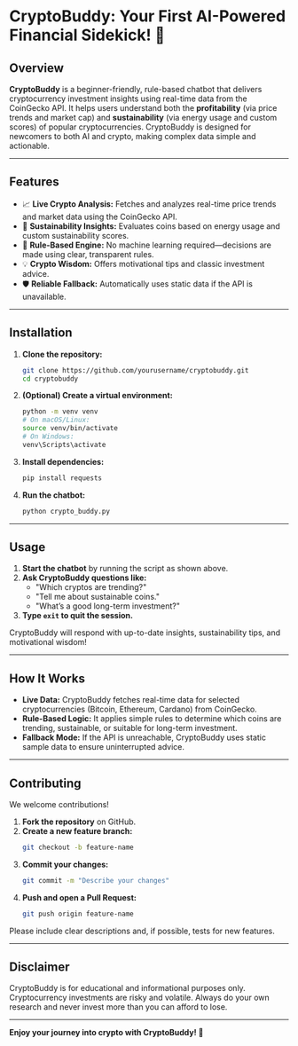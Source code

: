 # CryptoBuddy: Your First AI-Powered Financial Sidekick! 🌟

## Overview

**CryptoBuddy** is a beginner-friendly, rule-based chatbot that delivers cryptocurrency investment insights using real-time data from the CoinGecko API. It helps users understand both the **profitability** (via price trends and market cap) and **sustainability** (via energy usage and custom scores) of popular cryptocurrencies. CryptoBuddy is designed for newcomers to both AI and crypto, making complex data simple and actionable.

---

## Features

- 📈 **Live Crypto Analysis:** Fetches and analyzes real-time price trends and market data using the CoinGecko API.
- 🌱 **Sustainability Insights:** Evaluates coins based on energy usage and custom sustainability scores.
- 🤖 **Rule-Based Engine:** No machine learning required—decisions are made using clear, transparent rules.
- 💡 **Crypto Wisdom:** Offers motivational tips and classic investment advice.
- 🛡️ **Reliable Fallback:** Automatically uses static data if the API is unavailable.

---

## Installation

1. **Clone the repository:**
   ```sh
   git clone https://github.com/yourusername/cryptobuddy.git
   cd cryptobuddy
   ```

2. **(Optional) Create a virtual environment:**
   ```sh
   python -m venv venv
   # On macOS/Linux:
   source venv/bin/activate
   # On Windows:
   venv\Scripts\activate
   ```

3. **Install dependencies:**
   ```sh
   pip install requests
   ```

4. **Run the chatbot:**
   ```sh
   python crypto_buddy.py
   ```

---

## Usage

1. **Start the chatbot** by running the script as shown above.
2. **Ask CryptoBuddy questions like:**
   - "Which cryptos are trending?"
   - "Tell me about sustainable coins."
   - "What’s a good long-term investment?"
3. **Type `exit` to quit the session.**

CryptoBuddy will respond with up-to-date insights, sustainability tips, and motivational wisdom!

---

## How It Works

- **Live Data:** CryptoBuddy fetches real-time data for selected cryptocurrencies (Bitcoin, Ethereum, Cardano) from CoinGecko.
- **Rule-Based Logic:** It applies simple rules to determine which coins are trending, sustainable, or suitable for long-term investment.
- **Fallback Mode:** If the API is unreachable, CryptoBuddy uses static sample data to ensure uninterrupted advice.

---

## Contributing

We welcome contributions!

1. **Fork the repository** on GitHub.
2. **Create a new feature branch:**
   ```sh
   git checkout -b feature-name
   ```
3. **Commit your changes:**
   ```sh
   git commit -m "Describe your changes"
   ```
4. **Push and open a Pull Request:**
   ```sh
   git push origin feature-name
   ```

Please include clear descriptions and, if possible, tests for new features.

---

## Disclaimer

CryptoBuddy is for educational and informational purposes only. Cryptocurrency investments are risky and volatile. Always do your own research and never invest more than you can afford to lose.

---

**Enjoy your journey into crypto with CryptoBuddy! 🚀**
